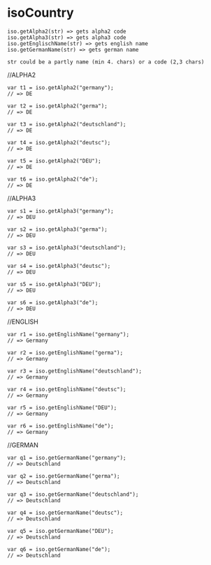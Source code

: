 # isoCountry




	iso.getAlpha2(str) => gets alpha2 code
	iso.getAlpha3(str) => gets alpha3 code
	iso.getEnglischName(str) => gets english name
	iso.getGermanName(str) => gets german name

	str could be a partly name (min 4. chars) or a code (2,3 chars)




//ALPHA2

	var t1 = iso.getAlpha2("germany");
	// => DE

	var t2 = iso.getAlpha2("germa");
	// => DE

	var t3 = iso.getAlpha2("deutschland");
	// => DE

	var t4 = iso.getAlpha2("deutsc");
	// => DE

	var t5 = iso.getAlpha2("DEU");
	// => DE

	var t6 = iso.getAlpha2("de");
	// => DE


//ALPHA3

	var s1 = iso.getAlpha3("germany");
	// => DEU

	var s2 = iso.getAlpha3("germa");
	// => DEU

	var s3 = iso.getAlpha3("deutschland");
	// => DEU

	var s4 = iso.getAlpha3("deutsc");
	// => DEU

	var s5 = iso.getAlpha3("DEU");
	// => DEU

	var s6 = iso.getAlpha3("de");
	// => DEU


//ENGLISH

	var r1 = iso.getEnglishName("germany");
	// => Germany

	var r2 = iso.getEnglishName("germa");
	// => Germany

	var r3 = iso.getEnglishName("deutschland");
	// => Germany

	var r4 = iso.getEnglishName("deutsc");
	// => Germany

	var r5 = iso.getEnglishName("DEU");
	// => Germany

	var r6 = iso.getEnglishName("de");
	// => Germany


//GERMAN

	var q1 = iso.getGermanName("germany");
	// => Deutschland

	var q2 = iso.getGermanName("germa");
	// => Deutschland

	var q3 = iso.getGermanName("deutschland");
	// => Deutschland

	var q4 = iso.getGermanName("deutsc");
	// => Deutschland

	var q5 = iso.getGermanName("DEU");
	// => Deutschland

	var q6 = iso.getGermanName("de");
	// => Deutschland


